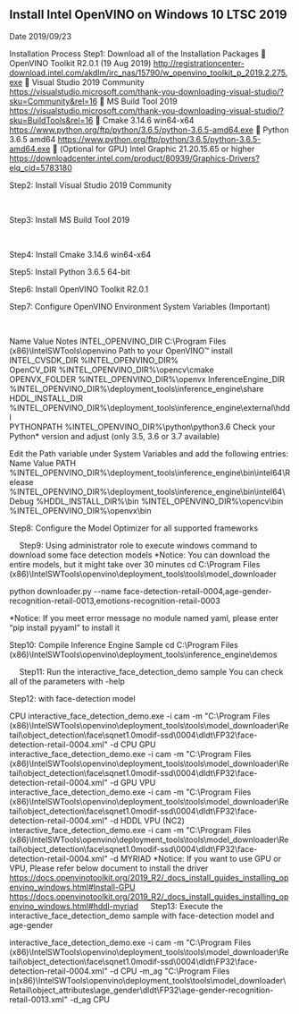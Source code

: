 ## Install Intel OpenVINO on Windows 10 LTSC 2019
Date	2019/09/23

Installation Process
Step1: Download all of the Installation Packages
	OpenVINO Toolkit R2.0.1 (19 Aug 2019)
http://registrationcenter-download.intel.com/akdlm/irc_nas/15790/w_openvino_toolkit_p_2019.2.275.exe
	Visual Studio 2019 Community
https://visualstudio.microsoft.com/thank-you-downloading-visual-studio/?sku=Community&rel=16
	MS Build Tool 2019
https://visualstudio.microsoft.com/thank-you-downloading-visual-studio/?sku=BuildTools&rel=16
	Cmake 3.14.6 win64-x64
https://www.python.org/ftp/python/3.6.5/python-3.6.5-amd64.exe
	Python 3.6.5 amd64
https://www.python.org/ftp/python/3.6.5/python-3.6.5-amd64.exe
	(Optional for GPU) Intel Graphic 21.20.15.65 or higher
https://downloadcenter.intel.com/product/80939/Graphics-Drivers?elq_cid=5783180

Step2: Install Visual Studio 2019 Community
 
 
 
 
 
 
 
 
 
 
 
 

Step3: Install MS Build Tool 2019
 
 
 
 
 

Step4: Install Cmake 3.14.6 win64-x64
  
  
  

Step5: Install Python 3.6.5 64-bit
 
  

Step6: Install OpenVINO Toolkit R2.0.1
 
  
  

Step7: Configure OpenVINO Environment System Variables (Important)
 
   

Name	Value	Notes
INTEL_OPENVINO_DIR	C:\Program Files (x86)\IntelSWTools\openvino	Path to your OpenVINO™ install
INTEL_CVSDK_DIR	%INTEL_OPENVINO_DIR%	
OpenCV_DIR	%INTEL_OPENVINO_DIR%\opencv\cmake	
OPENVX_FOLDER	%INTEL_OPENVINO_DIR%\openvx	
InferenceEngine_DIR	%INTEL_OPENVINO_DIR%\deployment_tools\inference_engine\share	
HDDL_INSTALL_DIR	%INTEL_OPENVINO_DIR%\deployment_tools\inference_engine\external\hddl	
PYTHONPATH	%INTEL_OPENVINO_DIR%\python\python3.6	Check your Python* version and adjust
(only 3.5, 3.6 or 3.7 available)

Edit the Path variable under System Variables and add the following entries:
Name	Value
PATH	%INTEL_OPENVINO_DIR%\deployment_tools\inference_engine\bin\intel64\Release
	%INTEL_OPENVINO_DIR%\deployment_tools\inference_engine\bin\intel64\Debug
	%HDDL_INSTALL_DIR%\bin
	%INTEL_OPENVINO_DIR%\opencv\bin
	%INTEL_OPENVINO_DIR%\openvx\bin

Step8: Configure the Model Optimizer for all supported frameworks
 
 
 
Step9: Using administrator role to execute windows command to download some face detection models
*Notice: You can download the entire models, but it might take over 30 minutes
cd C:\Program Files (x86)\IntelSWTools\openvino\deployment_tools\tools\model_downloader
 
python downloader.py --name face-detection-retail-0004,age-gender-recognition-retail-0013,emotions-recognition-retail-0003
 
*Notice: If you meet error message no module named yaml, please enter “pip install pyyaml” to install it

Step10: Compile Inference Engine Sample
cd C:\Program Files (x86)\IntelSWTools\openvino\deployment_tools\inference_engine\demos
 
 
 
Step11: Run the interactive_face_detection_demo sample
You can check all of the parameters with -help
 
Step12: with face-detection model
 
CPU	interactive_face_detection_demo.exe -i cam -m "C:\Program Files (x86)\IntelSWTools\openvino\deployment_tools\tools\model_downloader\Retail\object_detection\face\sqnet1.0modif-ssd\0004\dldt\FP32\face-detection-retail-0004.xml" -d CPU
GPU	interactive_face_detection_demo.exe -i cam -m "C:\Program Files (x86)\IntelSWTools\openvino\deployment_tools\tools\model_downloader\Retail\object_detection\face\sqnet1.0modif-ssd\0004\dldt\FP32\face-detection-retail-0004.xml" -d GPU
VPU	interactive_face_detection_demo.exe -i cam -m "C:\Program Files (x86)\IntelSWTools\openvino\deployment_tools\tools\model_downloader\Retail\object_detection\face\sqnet1.0modif-ssd\0004\dldt\FP32\face-detection-retail-0004.xml" -d HDDL
VPU
(NC2)	interactive_face_detection_demo.exe -i cam -m "C:\Program Files (x86)\IntelSWTools\openvino\deployment_tools\tools\model_downloader\Retail\object_detection\face\sqnet1.0modif-ssd\0004\dldt\FP32\face-detection-retail-0004.xml" -d MYRIAD
*Notice: If you want to use GPU or VPU, Please refer below document to install the driver
https://docs.openvinotoolkit.org/2019_R2/_docs_install_guides_installing_openvino_windows.html#Install-GPU
https://docs.openvinotoolkit.org/2019_R2/_docs_install_guides_installing_openvino_windows.html#hddl-myriad
 
Step13: Execute the interactive_face_detection_demo sample with face-detection model and age-gender
 
interactive_face_detection_demo.exe -i cam -m "C:\Program Files (x86)\IntelSWTools\openvino\deployment_tools\tools\model_downloader\Retail\object_detection\face\sqnet1.0modif-ssd\0004\dldt\FP32\face-detection-retail-0004.xml" -d CPU -m_ag "C:\Program Files in(x86)\IntelSWTools\openvino\deployment_tools\tools\model_downloader\Retail\object_attributes\age_gender\dldt\FP32\age-gender-recognition-retail-0013.xml" -d_ag CPU


